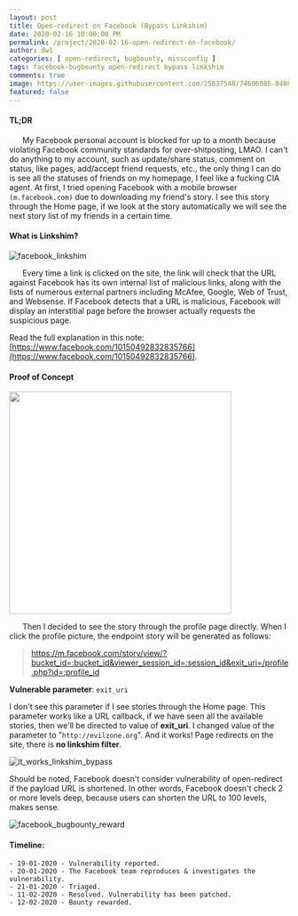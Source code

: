 ```yaml
---
layout: post
title: Open-redirect on Facebook (Bypass Linkshim)
date: 2020-02-16 10:00:00 PM
permalink: /project/2020-02-16-open-redirect-on-facebook/
author: dw1
categories: [ open-redirect, bugbounty, missconfig ]
tags: facebook-bugbounty open-redirect bypass linkshim
comments: true
image: https://user-images.githubusercontent.com/25837540/74606985-84089f80-5107-11ea-8a4e-6273311a5a8f.png
featured: false
---
```


#### TL;DR

&nbsp;&nbsp;&nbsp;&nbsp;&nbsp;&nbsp;My Facebook personal account is blocked for up to a month because violating Facebook community standards for over-shitposting, LMAO. I can't do anything to my account, such as update/share status, comment on status, like pages, add/accept friend requests, etc., the only thing I can do is see all the statuses of friends on my homepage, I feel like a fucking CIA agent. At first, I tried opening Facebook with a mobile browser `(m.facebook.com)` due to downloading my friend's story. I see this story through the Home page, if we look at the story automatically we will see the next story list of my friends in a certain time.

#### What is Linkshim?

![facebook_linkshim](https://user-images.githubusercontent.com/25837540/74607003-997dc980-5107-11ea-9c46-1b7f601d132a.png)

&nbsp;&nbsp;&nbsp;&nbsp;&nbsp;&nbsp;Every time a link is clicked on the site, the link will check that the URL against Facebook has its own internal list of malicious links, along with the lists of numerous external partners including McAfee, Google, Web of Trust, and Websense. If Facebook detects that a URL is malicious, Facebook will display an interstitial page before the browser actually requests the suspicious page.

Read the full explanation in this note: [https://www.facebook.com/10150492832835766](https://www.facebook.com/10150492832835766).

#### Proof of Concept

<img src="https://user-images.githubusercontent.com/25837540/74607029-cc27c200-5107-11ea-9d68-13efb4c8a6b0.png" width="400">

&nbsp;&nbsp;&nbsp;&nbsp;&nbsp;&nbsp;Then I decided to see the story through the profile page directly. When I click the profile picture, the endpoint story will be generated as follows:

>	https://m.facebook.com/story/view/?bucket_id=:bucket_id&viewer_session_id=:session_id&exit_uri=/profile.php?id=:profile_id

**Vulnerable parameter**: `exit_uri`

I don't see this parameter if I see stories through the Home page. This parameter works like a URL callback, if we have seen all the available stories, then we'll be directed to value of **exit_uri**. I changed value of the parameter to "`http://evilzone.org`". And it works! Page redirects on the site, there is **no linkshim filter**.

![it_works_linkshim_bypass](https://media3.giphy.com/media/2ehjfMoWiBRTy/giphy.gif)

Should be noted, Facebook doesn't consider vulnerability of open-redirect if the payload URL is shortened. In other words, Facebook doesn't check 2 or more levels deep, because users can shorten the URL to 100 levels, makes sense.

![facebook_bugbounty_reward](https://user-images.githubusercontent.com/25837540/74606985-84089f80-5107-11ea-8a4e-6273311a5a8f.png)

#### Timeline:

```
- 19-01-2020 - Vulnerability reported.
- 20-01-2020 - The Facebook team reproduces & investigates the vulnerability.
- 21-01-2020 - Triaged.
- 11-02-2020 - Resolved. Vulnerability has been patched.
- 12-02-2020 - Bounty rewarded.
```